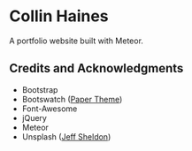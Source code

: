 <!-- [![Build Status](https://travis-ci.org/collinhaines/pigeonhole.svg?branch=master)](https://travis-ci.org/collinhaines/pigeonhole) -->

# Collin Haines
A portfolio website built with Meteor.

## Credits and Acknowledgments
* Bootstrap
* Bootswatch ([Paper Theme](https://bootswatch.com/paper/))
* Font-Awesome
* jQuery
* Meteor
* Unsplash ([Jeff Sheldon](https://unsplash.com/photos/9dI3g8owHiI))
